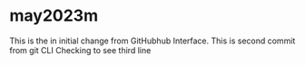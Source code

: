 # may2023m
This is the in initial change from GitHubhub Interface.
This is second commit from git CLI
Checking to see third line
